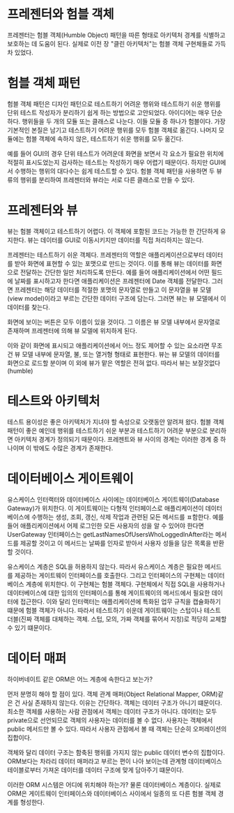 # **프레젠터와 험블 객체**  
프레젠터는 험블 객체(Humble Object) 패턴을 따른 형태로 아키텍처 경계를 식별하고 보호하는 데 도움이 된다. 실제로 이전 장 "클린 아키텍처"는 
험블 객체 구현체들로 가득 차 있었다.  
  
# **험블 객체 패턴**  
험블 객체 패턴은 디자인 패턴으로 테스트하기 어려운 행위와 테스트하기 쉬운 행위를 단위 테스트 작성자가 분리하기 쉽게 하는 방법으로 고안되었다. 
아이디어는 매우 단순하다. 행위들을 두 개의 모듈 또는 클래스로 나눈다. 이들 모듈 중 하나가 험블이다. 가장 기본적인 본질은 남기고 테스트하기 어려운 
행위를 모두 험블 객체로 옮긴다. 나머지 모듈에는 험블 객체에 속하지 않은, 테스트하기 쉬운 행위를 모두 옮긴다.  
  
예를 들어 GUI의 경우 단위 테스트가 어려운데 화면을 보면서 각 요소가 필요한 위치에 적절히 표시도었는지 검사하는 테스트는 작성하기 매우 어렵기 
때문이다. 하지만 GUI에서 수행하는 행위의 대다수는 쉽게 테스트할 수 있다. 험블 객체 패턴을 사용하면 두 뷰류의 행위를 분리하여 프레젠터와 뷰라는 
서로 다른 클래스로 만들 수 있다.  
  
# **프레젠터와 뷰**  
뷰는 험블 객체이고 테스트하기 어렵다. 이 객체에 포함된 코드는 가능한 한 간단하게 유지한다. 뷰는 데이터를 GUI로 이동시키지만 데이터를 직접 처리하지는 
않는다.  
  
프레젠터는 테스트하기 쉬운 객체다. 프레젠터의 역할은 애플리케이션으로부터 데이터를 받아 화면에 표현할 수 있는 포맷으로 만드는 것이다. 이를 통해 
뷰는 데이터를 화면으로 전달하는 간단한 일만 처리하도록 만든다. 예를 들어 애플리케이션에서 어떤 필드에 날짜를 표시하고자 한다면 애플리케이션은 
프레젠터에 Date 객체를 전달한다. 그러면 프레젠터는 해당 데이터를 적절한 포맷의 문자열로 만들고 이 문자열을 뷰 모델(view model)이라고 부르는 
간단한 데이터 구조에 담는다. 그러면 뷰는 뷰 모델에서 이 데이터를 찾는다.  
  
화면에 보이는 버튼은 모두 이름이 있을 것이다. 그 이름은 뷰 모델 내부에서 문자열로 존재하며 프레젠터에 의해 뷰 모델에 위치하게 된다.  
  
이와 같이 화면에 표시되고 애플리케이션에서 어느 정도 제어할 수 있는 요소라면 무조건 뷰 모델 내부에 문자열, 불, 또는 열거형 형태로 표현한다. 뷰는 
뷰 모델의 데이터를 화면으로 로드할 분이며 이 외에 뷰가 맡은 역할은 전혀 없다. 따라서 뷰는 보잘것없다(humble)  
  
# **테스트와 아키텍처**  
테스트 용이성은 좋은 아키텍처가 지녀야 할 속성으로 오랫동안 알려져 왔다. 험블 객체 패턴이 좋은 예인데 행위를 테스트하기 쉬운 부분과 테스트하기 어려운 
부분으로 분리하면 아키텍처 경계가 정의되기 때문이다. 프레젠트와 뷰 사이의 경계는 이러한 경계 중 하나이며 이 밖에도 수많은 경계가 존재한다.  
  
# **데이터베이스 게이트웨이**  
유스케이스 인터랙터와 데이터베이스 사이에는 데이터베이스 게이트웨이(Database Gateway)가 위치한다. 이 게이트웨이는 다형적 인터페이스로 애플리케이션이 
데이터베이스에 수행하는 생성, 조회, 갱신, 삭제 작업과 관련된 모든 메서드를 ㅍ함한다. 예를 들어 애플리케이션에서 어제 로그인한 모든 사용자의 성을 
알 수 있어야 한다면 UserGateway 인터페이스는 getLastNamesOfUsersWhoLoggedInAfter라는 메서드를 제공할 것이고 이 메서드는 날짜를 인자로 받아서 
사용자 성들을 담은 목록을 반환할 것이다.  
  
유스케이스 계층은 SQL을 허용하지 않는다. 따라서 유스케이스 계층은 필요한 메서드를 제공하는 게이트웨이 인터페이스를 호출한다. 그리고 인터페이스의 
구현체는 데이터베이스 계층에 위치한다. 이 구현체는 험블 객체다. 구현체에서 직접 SQL을 사용하거나 데이터베이스에 대한 임의의 인터페이스를 통해 
게이트웨이의 메서드에서 필요한 데이터에 접근한다. 이와 달리 인터랙터는 애플리케이션에 특화된 업무 규칙을 캡슐화하기 떄문에 험블 객체가 아니다. 따라서 
테스트하기 쉬운데 게이트웨이는 스텁이나 테스트 더블(진짜 객체를 대체하는 객체. 스텁, 모의, 가짜 객체를 묶어서 지칭)로 적당히 교체할 수 있기 떄문이다.  
  
# **데이터 매퍼**  
하이버네이트 같은 ORM은 어느 계층에 속한다고 보는가?  
  
먼저 분명히 해야 할 점이 있다. 객체 관계 매퍼(Object Relational Mapper, ORM)같은 건 사실 존재하지 않는다. 이유는 간단하다. 객체는 데이터 구조가 
아니기 떄문이다. 최소한 객체를 사용하는 사람 관점에서 객체는 데이터 구조가 아니다. 데이터는 모두 private으로 선언되므로 객체의 사용자는 데이터를 
볼 수 없다. 사용자는 객체에서 public 메서드만 볼 수 있다. 따라서 사용자 관점에서 볼 때 객체는 단순히 오퍼레이션의 집합이다.  
  
객체와 달리 데이터 구조는 함축된 행위를 가지지 않는 public 데이터 변수의 집합이다. ORM보다는 차라리 데이터 매퍼라고 부르는 편이 나아 보이는데 
관계형 데이터베이스 테이블로부터 가져온 데이터를 데이터 구조에 맞게 담아주기 떄문이다.  
  
이러한 ORM 시스템은 어디에 위치해야 하는가? 물론 데이터베이스 계층이다. 실제로 ORM은 게이트웨이 인터페이스와 데이터베이스 사이에서 일종의 또 
다른 험블 객체 경계를 형성한다.  
  
